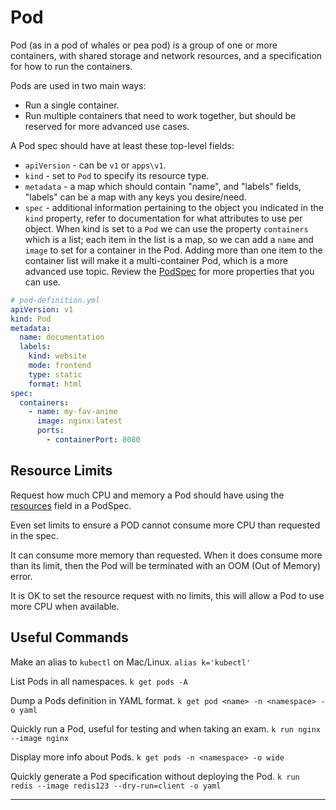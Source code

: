 # Pod

Pod (as in a pod of whales or pea pod) is a group of one or more containers,
with shared storage and network resources, and a specification for how to run
the containers.

Pods are used in two main ways:
* Run a single container.
* Run multiple containers that need to work together, but should be reserved
  for more advanced use cases.

A Pod spec should have at least these top-level fields:
* `apiVersion` - can be `v1` or `apps\v1`.
* `kind` - set to `Pod` to specify its resource type.
* `metadata` - a map which should contain "name", and "labels" fields,
  "labels" can be a map with any keys you desire/need.
* `spec` - additional information pertaining to the object you indicated in
  the `kind` property, refer to documentation for what attributes to use per
  object. When kind is set to a `Pod` we can use the property `containers`
  which is a list; each item in the list is a map, so we can add a
  `name` and `image` to set for a container in the Pod. Adding more than one
  item to the container list will make it a multi-container Pod, which is a more
  advanced use topic. Review the [PodSpec] for more properties that you can use.

```yaml
# pod-definition.yml
apiVersion: v1
kind: Pod
metadata:
  name: documentation
  labels:
    kind: website
    mode: frontend
    type: static
    format: html
spec:
  containers:
    - name: my-fav-anime
      image: nginx:latest
      ports:
        - containerPort: 8080
```
## Resource Limits

Request how much CPU and memory a Pod should have using the [resources] field
in a PodSpec.

Even set limits to ensure a POD cannot consume more CPU than requested in the
spec.

It can consume more memory than requested. When it does consume more than its
limit, then the Pod will be terminated with an OOM (Out of Memory) error.

It is OK to set the resource request with no limits, this will allow a Pod to
use more CPU when available.

## Useful Commands

Make an alias to `kubectl` on Mac/Linux.
`alias k='kubectl'`

List Pods in all namespaces.
`k get pods -A`

Dump a Pods definition in YAML format.
`k get pod <name> -n <namespace> -o yaml`

Quickly run a Pod, useful for testing and when taking an exam.
`k run nginx --image nginx`

Display more info about Pods.
`k get pods -n <namespace> -o wide`

Quickly generate a Pod specification without deploying the Pod.
`k run redis --image redis123 --dry-run=client -o yaml`

---

[PodSpec]: https://kubernetes.io/docs/reference/kubernetes-api/workload-resources/pod-v1/#PodSpec
[resources]: https://kubernetes.io/docs/reference/kubernetes-api/workload-resources/pod-v1/#resources
